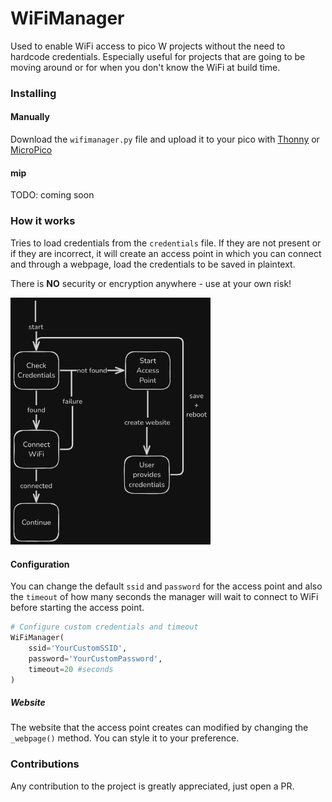 # WiFiManager
Used to enable WiFi access to pico W projects without the need to hardcode credentials. Especially useful for projects that are going to be moving around or for when you don't know the WiFi at build time.

### Installing

#### Manually
Download the `wifimanager.py` file and upload it to your pico with [Thonny](https://thonny.org) or [MicroPico](https://github.com/paulober/MicroPico)

#### mip
TODO: coming soon

### How it works
Tries to load credentials from the `credentials` file. If they are not present or if they are incorrect, it will create an access point in which you can connect and through a webpage, load the credentials to be saved in plaintext.

There is **NO** security or encryption anywhere - use at your own risk!

<img src="images/flow.png" width="320">

#### Configuration
You can change the default `ssid` and `password` for the access point and also the `timeout` of how many seconds the manager will wait to connect to WiFi before starting the access point.
```python
# Configure custom credentials and timeout
WiFiManager(
    ssid='YourCustomSSID',
    password='YourCustomPassword', 
    timeout=20 #seconds
)
```

##### Website
The website that the access point creates can modified by changing the `_webpage()` method. You can style it to your preference.

### Contributions

Any contribution to the project is greatly appreciated, just open a PR. 